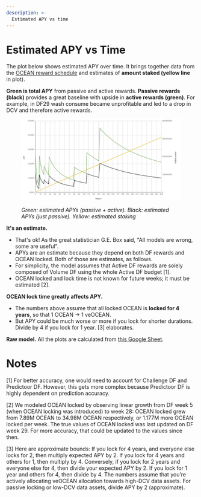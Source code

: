 ```yaml
---
description: >-
  Estimated APY vs time
---
```


# Estimated APY vs Time

The plot below shows estimated APY over time. It brings together data from the [OCEAN reward schedule](reward-schedule) and estimates of **amount staked (yellow line** in plot).

**Green is total APY** from passive and active rewards.  **Passive rewards (black)** provides a great baseline with upside in **active rewards (green)**. For example, in DF29 wash consume became unprofitable and led to a drop in DCV and therefore active rewards.

<figure><img src="../.gitbook/assets/data-farming/example_apys.png" alt="" width="563"><figcaption><p><em>Green: estimated APYs (passive + active). Black: estimated APYs (just passive). Yellow: estimated staking</em> </p></figcaption></figure>

**It's an estimate.**
- That's ok! As the great statistician G.E. Box said, "All models are wrong, some are useful".
- APYs are an estimate because they depend on both DF rewards and OCEAN locked. Both of those are estimates, as follows.
- For simplicity, the model assumes that Active DF rewards are solely composed of Volume DF using the whole Active DF budget [1].
- OCEAN locked and lock time is not known for future weeks; it must be estimated [2].

**OCEAN lock time greatly affects APY.**
- The numbers above assume that all locked OCEAN is **locked for 4 years**, so that 1 OCEAN → 1 veOCEAN.
- But APY could be much worse or more if you lock for shorter durations. Divide by 4 if you lock for 1 year. [3] elaborates.

**Raw model.** All the plots are calculated from [this Google Sheet](https://docs.google.com/spreadsheets/d/1F4o7PbV45yW1aPWOJ2rwZEKkgJXbIk5Yq7tj8749drc/edit#gid=1051477754).


# Notes

[1] For better accuracy, one would need to account for Challenge DF and Predictoor DF. However, this gets more complex because Predictoor DF is highly dependent on prediction accuracy.

[2] We modeled OCEAN locked by observing linear growth from DF week 5 (when OCEAN locking was introduced) to week 28: OCEAN locked grew from 7.89M OCEAN to 34.98M OCEAN respectively, or 1.177M more OCEAN locked per week. The true values of OCEAN locked was last updated on DF week 29. For more accuracy, that could be updated to the values since then.

[3] Here are approximate bounds: If you lock for 4 years, and everyone else locks for 2, then multiply expected APY by 2. If you lock for 4 years and others for 1, then multiply by 4. Conversely, if you lock for 2 years and everyone else for 4, then divide your expected APY by 2. If you lock for 1 year and others for 4, then divide by 4. The numbers assume that you’re actively allocating veOCEAN allocation towards high-DCV data assets. For passive locking or low-DCV data assets, divide APY by 2 (approximate).
